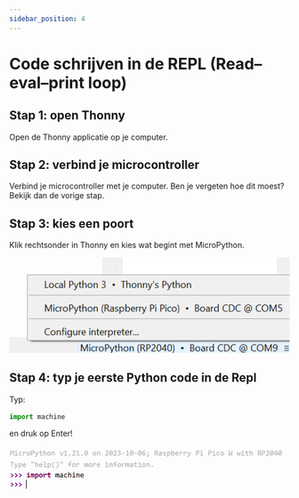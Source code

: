 ```yaml
---
sidebar_position: 4
---
```


# Code schrijven in de REPL (Read–eval–print loop)

## Stap 1: open Thonny
Open de Thonny applicatie op je computer.

## Stap 2: verbind je microcontroller
Verbind je microcontroller met je computer.
Ben je vergeten hoe dit moest? Bekijk dan de vorige stap.

## Stap 3: kies een poort
Klik rechtsonder in Thonny en kies wat begint met MicroPython.

![kies poort](kies_micropython.png)

## Stap 4: typ je eerste Python code in de Repl

Typ:
```python
import machine
```
en druk op Enter!

![repl](repl.png)


